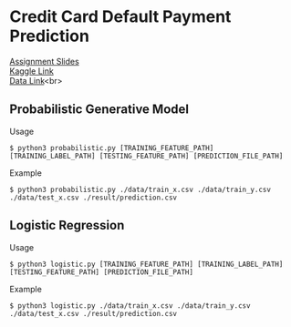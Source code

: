 # Credit Card Default Payment Prediction
[Assignment Slides](https://drive.google.com/open?id=1vFNiRoXd4_fD6WpflQhiafHbCoB9ZY83)<br>
[Kaggle Link](https://www.kaggle.com/c/ml2018fall-hw2/leaderboard)<br>
[Data Link](https://drive.google.com/open?id=1aqz7e-97srh06UR4DTdCVHdUQ8IX0HU_)<br>

## Probabilistic Generative Model
Usage
```
$ python3 probabilistic.py [TRAINING_FEATURE_PATH] [TRAINING_LABEL_PATH] [TESTING_FEATURE_PATH] [PREDICTION_FILE_PATH]
```
Example
```
$ python3 probabilistic.py ./data/train_x.csv ./data/train_y.csv ./data/test_x.csv ./result/prediction.csv
```

## Logistic Regression
Usage
```
$ python3 logistic.py [TRAINING_FEATURE_PATH] [TRAINING_LABEL_PATH] [TESTING_FEATURE_PATH] [PREDICTION_FILE_PATH]
```
Example
```
$ python3 logistic.py ./data/train_x.csv ./data/train_y.csv ./data/test_x.csv ./result/prediction.csv
```